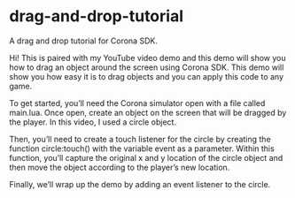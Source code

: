 # drag-and-drop-tutorial
A drag and drop tutorial for Corona SDK.

Hi! This is paired with my YouTube video demo and this demo will show you how to drag an object around the screen using Corona SDK. This demo will show you how easy it is to drag objects and you can apply this code to any game.

To get started, you’ll need the Corona simulator open with a file called main.lua. Once open, create an object on the screen that will be dragged by the player. In this video, I used a circle object. 

Then, you’ll need to create a touch listener for the circle by creating the function circle:touch() with the variable event as a parameter. Within this function, you’ll capture the original x and y location of the circle object and then move the object according to the player’s new location. 

Finally, we’ll wrap up the demo by adding an event listener to the circle. 
